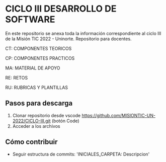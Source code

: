 # CICLO III DESARROLLO DE SOFTWARE

En este repositorio se anexa toda la información correspondiente al ciclo III de la Misión TIC 2022 - Uninorte. 
Repositorio para docentes.

CT: COMPONENTES TEORICOS

CP: COMPONENTES PRACTICOS

MA: MATERIAL DE APOYO

RE: RETOS

RU: RUBRICAS Y PLANTILLAS

## Pasos para descarga

1. Clonar repositorio desde vscode https://github.com/MISIONTIC-UN-2022/CICLO-III.git (botón Code) 
2. Acceder a los archivos

## Cómo contribuir

- Seguir estructura de commits: 'INICIALES_CARPETA: Descripcion'
